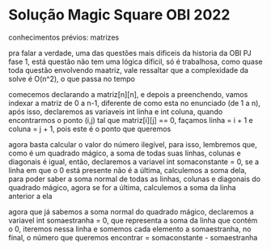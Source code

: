 # Solução Magic Square OBI 2022

conhecimentos prévios: matrizes

pra falar a verdade, uma das questões mais dificeis da historia da OBI PJ fase 1, está questão não tem uma lógica díficil, só é trabalhosa, como quase toda questão envolvendo maatriz, vale ressaltar que a complexidade da solve é O(n^2), o que passa no tempo

comecemos declarando a matriz[n][n], e depois a preenchendo, vamos indexar a matriz de 0 a n-1, diferente de como esta no enunciado (de 1 a n), após isso, declaremos as variaveis int linha e int coluna,
quando encontrarmos o ponto (i,j) tal que matriz[i][j] == 0, façamos linha = i + 1 e coluna = j + 1, pois este é o ponto que queremos

agora basta calcular o valor do número ilegível, para isso, lembremos que, como é um quadrado mágico, a soma de todas suas linhas, colunas e diagonais é igual, então, declaremos a variavel int somaconstante = 0, se a linha em que o 0 está presente não é a última,
calculemos a soma dela, para poder saber a soma normal de todas as linhas, colunas e diagonais do quadrado mágico, agora se for a última, calculemos a soma da linha anterior a ela

agora que já sabemos a soma normal do quadrado mágico, declaremos a variavel int somaestranha = 0, que representa a soma da linha que contém o 0, iteremos nessa linha e somemos cada elemento a somaestranha,
no final, o número que queremos encontrar = somaconstante - somaestranha

